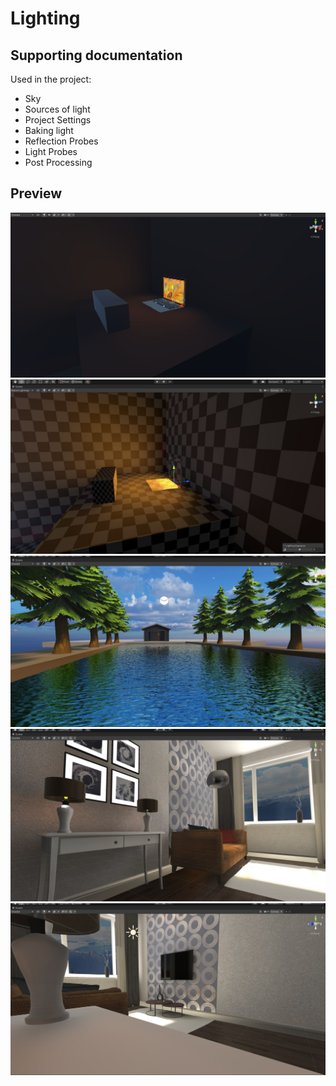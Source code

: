 # Lighting
## Supporting documentation
Used in the project:
* Sky
* Sources of light
* Project Settings
* Baking light
* Reflection Probes
* Light Probes
* Post Processing

## Preview
![Alt Text](https://github.com/Yagyr/Lighting/blob/main/Images/1.jpg)
![Alt Text](https://github.com/Yagyr/Lighting/blob/main/Images/2.jpg)
![Alt Text](https://github.com/Yagyr/Lighting/blob/main/Images/3.jpg)
![Alt Text](https://github.com/Yagyr/Lighting/blob/main/Images/4.jpg)
![Alt Text](https://github.com/Yagyr/Lighting/blob/main/Images/5.jpg)

